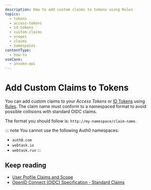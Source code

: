 ```yaml
---
description: How to add custom claims to tokens using Rules
topics:
  - tokens
  - access-tokens
  - id-tokens
  - custom-claims
  - scopes
  - claims
  - namespaces
contentType:
  - how-to
useCase:
  - invoke-api
---
```


# Add Custom Claims to Tokens

You can add custom claims to your <dfn data-key="access-token">Access Tokens</dfn> or [ID Tokens](/tokens/id-token) using [Rules](/rules). The claim name must conform to a namespaced format to avoid possible collisions with standard OIDC claims. 

The format you should follow is:  `http://my-namespace/claim-name`.

::: note
You cannot use the following Auth0 namespaces: 
* `auth0.com`
* `webtask.io`
* `webtask.run` 
:::

## Keep reading

* [User Profile Claims and Scope](/api-auth/tutorials/adoption/scope-custom-claims#custom-claims)
* [OpenID Connect (OIDC) Specification - Standard Claims](https://openid.net/specs/openid-connect-core-1_0.html#StandardClaims)

